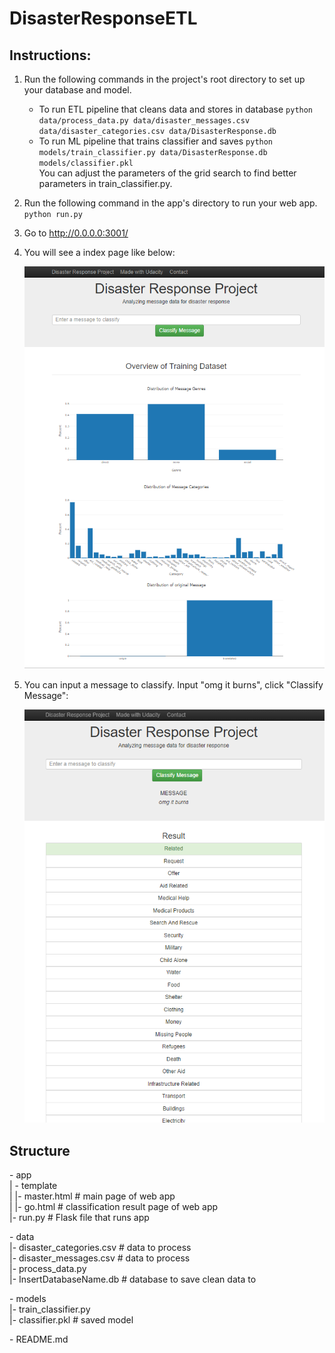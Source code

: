 # DisasterResponseETL

## Instructions:
1. Run the following commands in the project's root directory to set up your database and model.

    - To run ETL pipeline that cleans data and stores in database
        `python data/process_data.py data/disaster_messages.csv data/disaster_categories.csv data/DisasterResponse.db`
    - To run ML pipeline that trains classifier and saves
        `python models/train_classifier.py data/DisasterResponse.db models/classifier.pkl`  
        You can adjust the parameters of the grid search to find better parameters in train_classifier.py.

2. Run the following command in the app's directory to run your web app.
    `python run.py`

3. Go to http://0.0.0.0:3001/

4. You will see a index page like below:

    ![index](index.PNG "index")
    
5. You can input a message to classify. Input "omg it burns", click "Classify Message":

    ![classify](classify.PNG "classify")
    
## Structure

\- app  
| - template  
| |- master.html  # main page of web app  
| |- go.html  # classification result page of web app  
|- run.py  # Flask file that runs app  

\- data  
|- disaster_categories.csv  # data to process  
|- disaster_messages.csv  # data to process  
|- process_data.py  
|- InsertDatabaseName.db   # database to save clean data to  

\- models  
|- train_classifier.py  
|- classifier.pkl  # saved model  

\- README.md
